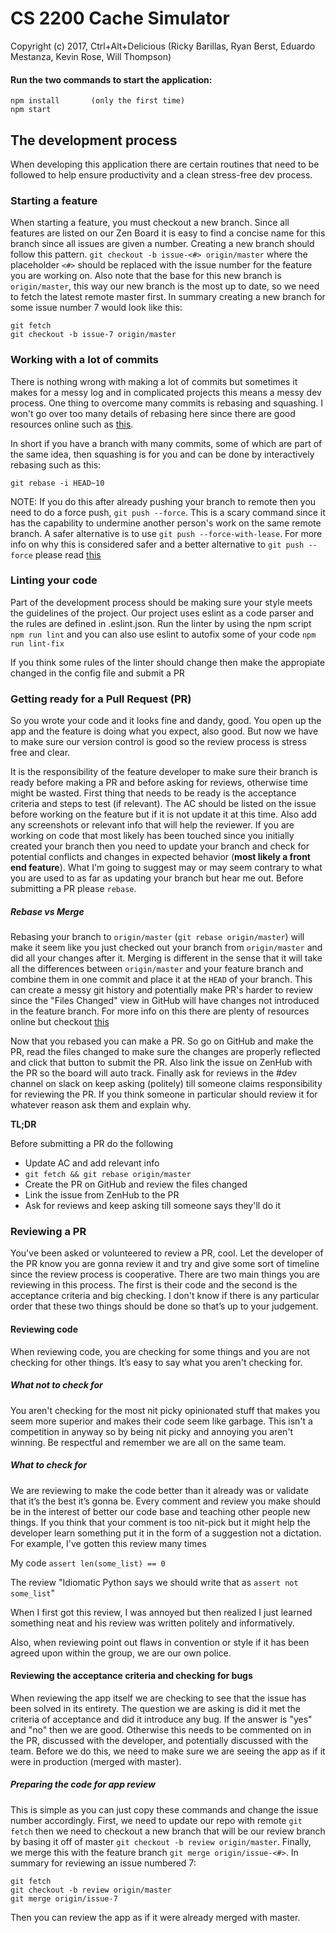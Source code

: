 # CS 2200 Cache Simulator
Copyright (c) 2017, Ctrl+Alt+Delicious (Ricky Barillas, Ryan Berst, Eduardo Mestanza, Kevin Rose, Will Thompson)

#### Run the two commands to start the application:
	npm install       (only the first time)
	npm start


## The development process
When developing this application there are certain routines that need to be followed to help ensure productivity and a clean stress-free dev process.

### Starting a feature
When starting a feature, you must checkout a new branch. Since all features are listed on our Zen Board it is easy to find a concise name for this branch since all issues are given a number. Creating a new branch should follow this pattern. `git checkout -b issue-<#> origin/master` where the placeholder `<#>` should be replaced with the issue number for the feature you are working on. Also note that the base for this new branch is `origin/master`, this way our new branch is the most up to date, so we need to fetch the latest remote master first. In summary creating a new branch for some issue number 7 would look like this:

	git fetch
	git checkout -b issue-7 origin/master
	
	
### Working with a lot of commits
There is nothing wrong with making a lot of commits but sometimes it makes for a messy log and in complicated projects this means a messy dev process. One thing to overcome many commits is rebasing and squashing. I won't go over too many details of rebasing here since there are good resources online such as [this](http://gitready.com/advanced/2009/02/10/squashing-commits-with-rebase.html).

In short if you have a branch with many commits, some of which are part of the same idea, then squashing is for you and can be done by interactively rebasing such as this:

	git rebase -i HEAD~10
	
NOTE: If you do this after already pushing your branch to remote then you need to do a force push, `git push --force`. This is a scary command since it has the capability to undermine another person's work on the same remote branch. A safer alternative is to use `git push --force-with-lease`. For more info on why this is considered safer and a better alternative to `git push --force` please read [this](https://developer.atlassian.com/blog/2015/04/force-with-lease/)

### Linting your code
Part of the development process should be making sure your style meets the guidelines of the project. Our project uses eslint as a code parser and the rules are defined in .eslint.json. Run the linter by using the npm script `npm run lint` and you can also use eslint to autofix some of your code `npm run lint-fix`

If you think some rules of the linter should change then make the appropiate changed in the config file and submit a PR

### Getting ready for a Pull Request (PR)

So you wrote your code and it looks fine and dandy, good. You open up the app and the feature is doing what you expect, also good. But now we have to make sure our version control is good so the review process is stress free and clear.

It is the responsibility of the feature developer to make sure their branch is ready before making a PR and before asking for reviews, otherwise time might be wasted. First thing that needs to be ready is the acceptance criteria and steps to test (if relevant). The AC should be listed on the issue before working on the feature but if it is not update it at this time. Also add any screenshots or relevant info that will help the reviewer. If you are working on code that most likely has been touched since you initially created your branch then you need to update your branch and check for potential conflicts and changes in expected behavior (__most likely a front end feature__). What I'm going to suggest may or may seem contrary to what you are used to as far as updating your branch but hear me out. Before submitting a PR please `rebase`.

##### Rebase vs Merge
Rebasing your branch to `origin/master` (`git rebase origin/master`) will make it seem like you just checked out your branch from `origin/master` and did all your changes after it. Merging is different in the sense that it will take all the differences between `origin/master` and your feature branch and combine them in one commit and place it at the `HEAD` of your branch. This can create a messy git history and potentially make PR's harder to review since the "Files Changed" view in GitHub will have changes not introduced in the feature branch. For more info on this there are plenty of resources online but checkout [this](https://www.atlassian.com/git/tutorials/merging-vs-rebasing)

Now that you rebased you can make a PR. So go on GitHub and make the PR, read the files changed to make sure the changes are properly reflected and click that button to submit the PR. Also link the issue on ZenHub with the PR so the board will auto track. Finally ask for reviews in the #dev channel on slack on keep asking (politely) till someone claims responsibility for reviewing the PR. If you think someone in particular should review it for whatever reason ask them and explain why.

__TL;DR__

Before submitting a PR do the following

* Update AC and add relevant info
* `git fetch && git rebase origin/master`
* Create the PR on GitHub and review the files changed
* Link the issue from ZenHub to the PR
* Ask for reviews and keep asking till someone says they'll do it

### Reviewing a PR

You've been asked or volunteered to review a PR, cool. Let the developer of the PR know you are gonna review it and try and give some sort of timeline since the review process is cooperative. There are two main things you are reviewing in this process. The first is their code and the second is the acceptance criteria and big checking. I don't know if there is any particular order that these two things should be done so that’s up to your judgement.

#### Reviewing code

When reviewing code, you are checking for some things and you are not checking for other things. It’s easy to say what you aren't checking for. 

##### What _not_ to check for

You aren't checking for the most nit picky opinionated stuff that makes you seem more superior and makes their code seem like garbage. This isn't a competition in anyway so by being nit picky and annoying you aren't winning. Be respectful and remember we are all on the same team.

##### What _to_ check for

We are reviewing to make the code better than it already was or validate that it’s the best it’s gonna be. Every comment and review you make should be in the interest of better our code base and teaching other people new things. If you think that your comment is too nit-pick but it might help the developer learn something put it in the form of a suggestion not a dictation. For example, I've gotten this review many times

My code `assert len(some_list) == 0`

The review "Idiomatic Python says we should write that as `assert not some_list`"

When I first got this review, I was annoyed but then realized I just learned something neat and his review was written politely and informatively.

Also, when reviewing point out flaws in convention or style if it has been agreed upon within the group, we are our own police. 


#### Reviewing the acceptance criteria and checking for bugs

When reviewing the app itself we are checking to see that the issue has been solved in its entirety. The question we are asking is did it met the criteria of acceptance and did it introduce any bug. If the answer is "yes" and "no" then we are good. Otherwise this needs to be commented on in the PR, discussed with the developer, and potentially discussed with the team. Before we do this, we need to make sure we are seeing the app as if it were in production (merged with master). 

##### Preparing the code for app review

This is simple as you can just copy these commands and change the issue number accordingly. First, we need to update our repo with remote `git fetch` then we need to checkout a new branch that will be our review branch by basing it off of master `git checkout -b review origin/master`. Finally, we merge this with the feature branch `git merge origin/issue-<#>`. In summary for reviewing an issue numbered 7:

	git fetch
	git checkout -b review origin/master
	git merge origin/issue-7
	
Then you can review the app as if it were already merged with master.


